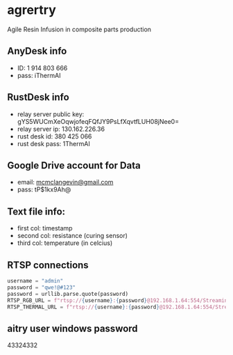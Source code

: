 # agrertry

Agile Resin Infusion in composite parts production

## AnyDesk info

- ID: 1 914 803 666
- pass: iThermAI

## RustDesk info

- relay server public key: gYS5WUCmXeOqwjofeqFQfJY9PsLfXqvtfLUH08jNee0=
- relay server ip: 130.162.226.36
- rust desk id: 380 425 066
- rust desk pass: 1ThermAI

## Google Drive account for Data

- email: mcmclangevin@gmail.com
- pass: tP$1kx9Ah@

## Text file info:

- first col: timestamp
- second col: resistance (curing sensor)
- third col: temperature (in celcius)

## RTSP connections

```python
username = "admin"
password = "qwe!@#123"
password = urllib.parse.quote(password)
RTSP_RGB_URL = f"rtsp://{username}:{password}@192.168.1.64:554/Streaming/Channels/101"
RTSP_THERMAL_URL = f"rtsp://{username}:{password}@192.168.1.64:554/Streaming/Channels/102"
```

## aitry user windows password
43324332

